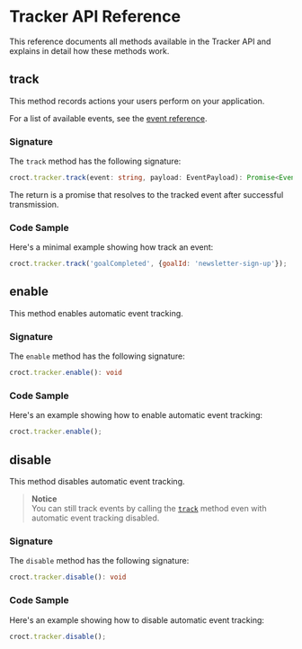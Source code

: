 # Tracker API Reference

This reference documents all methods available in the Tracker API and explains in detail how these methods work.

## track

This method records actions your users perform on your application.

For a list of available events, see the [event reference](events.md).

### Signature

The `track` method has the following signature:

```ts
croct.tracker.track(event: string, payload: EventPayload): Promise<Event>
```

The return is a promise that resolves to the tracked event after successful transmission.

### Code Sample

Here's a minimal example showing how track an event:

```js
croct.tracker.track('goalCompleted', {goalId: 'newsletter-sign-up'});
```

## enable

This method enables automatic event tracking.

### Signature

The `enable` method has the following signature:

```ts
croct.tracker.enable(): void
```

### Code Sample

Here's an example showing how to enable automatic event tracking:

```js
croct.tracker.enable();
```

## disable

This method disables automatic event tracking.

> **Notice**  
> You can still track events by calling the [`track`](#track) method even with automatic event tracking disabled.

### Signature

The `disable` method has the following signature:

```ts
croct.tracker.disable(): void
```

### Code Sample

Here's an example showing how to disable automatic event tracking:

```js
croct.tracker.disable();
```
